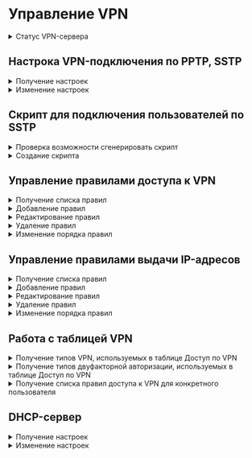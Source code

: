 # Управление VPN

<details>
<summary>Статус VPN-сервера</summary>

```
GET /vpn_servers/status
```

**Ответ на успешный запрос:**

```json5
{
    "name": "string",
    "status": "string",
    "msg": [ "string" ]
}
```

* `name` - доменное имя;
* `status` - статус домена;
* `msg` - список сообщений, объясняющий текущее состояние.

</details>

## Настрока VPN-подключения по PPTP, SSTP

<details>
<summary>Получение настроек</summary>

```
GET /vpn_servers/settings
```

**Ответ на успешный запрос:**

```json5
{
  "pptp_enabled": "boolean",
  "sstp": {
      "enabled": "boolean",
      "domain": "string",
      "port": "integer"
  },
  "network": "string",
  "zone": "string" | "null",
  "dns_suffix": "string"
}
```

* `pptp_enabled` - если `true`, то сервер PPTP включен, `false` - выключен;
* `sstp` - настройки сервера SSTP:
  * `enabled` - если `true`, то сервер SSTP включен, `false` - выключен;
  * `domain` - доменное имя, присвоенное внешнему интерфейсу. Если домен еще не задан, то `null`;
  * `port` - порт для подключения, одно из предустановленных значений (`1443`, `2443`, `3443`, `4443`).
* `network` - сеть, из которой VPN-серверы раздают адреса. Первый адрес в этой сети - всегда адрес самого сервера;
* `zone` - зона для Lvpn0-интерфейса. Если зона не назначена, то `null`;
* `dns_suffix` - DNS-суффикс, передаваемый в Ideco Client. Если не назначен, то может быть пустой строкой.

</details>


<details>
<summary>Изменение настроек</summary>

```
PUT /vpn_servers/settings
```

**Json-тело запроса:**

```json5
{
  "pptp_enabled": "boolean",
  "sstp": {
      "enabled": "boolean",
      "domain": "string",
      "port": "integer"
  },
  "network": "string",
  "zone": "string" | "null",
  "dns_suffix": "string"
}
```

* `pptp_enabled` - если `true`, то сервер PPTP включен, `false` - выключен;
* `sstp` - настройки сервера SSTP:
  * `enabled` - если `true`, то сервер SSTP включен, `false` - выключен;
  * `domain` - доменное имя, присвоенное внешнему интерфейсу. Если домен еще не задан, то `null`;
  * `port` - порт для подключения, одно из предустановленных значений (`1443`, `2443`, `3443`, `4443`).
* `network` - сеть, из которой VPN-серверы раздают адреса. Первый адрес в этой сети - всегда адрес самого сервера;
* `zone` - зона для Lvpn0-интерфейса. Если зона не назначена, то `null`;
* `dns_suffix` - DNS-суффикс, передаваемый в Ideco Client. Если не назначен, то может быть пустой строкой.

**Ответ на успешный запрос:** 200 OK

</details>

## Скрипт для подключения пользователей по SSTP

<details>
<summary>Проверка возможности сгенерировать скрипт</summary>

```
GET /vpn_servers/powershell/status
```

**Ответ на успешный запрос:**

```json5
{
    "sstp_available": "boolean",
}
```

</details>

<details>
<summary>Создание скрипта</summary>

```
GET /vpn_servers/powershell/sstp
```

**Ответ на успешный запрос:** создается cкрипт для подключения пользователей по SSTP. В ответе отображается заголовок `Content-Disposition: attachment; filename=\"Ideco_NGFW_VPN_SSTP.ps1`

</details>

## Управление правилами доступа к VPN

<details>
<summary>Получение списка правил</summary>

```
GET /vpn_servers/access_rules
```

**Ответ на успешный запрос:**

```json5
{
    "id": "integer",
    "enabled": "boolean",
    "title": "string",
    "sources": [ "string" ],
    "objects": [ "string" ],
    "vpns": [ "string" ],
    "action": "allow" | "deny",
    "two_factor": "smsaero" | "totp" | "multifactor" | "not_required",
    "comment": "string"
}
```

* `id` - идентификатор правила;
* `enabled` - статус правила: `true` - включено, `false` - выключено;
* `title` - название правила, может быть пустым, но не должно превышать 42 символов;
* `sources` - список источников подключения, не может быть пустым, допустимые типы:
  * `any` - любой источник подключения (если указан алиас `any`, то других алиасов в списке быть не должно);
  * `ip.id` - IP-адрес;
  * `ip_range.id` - диапазон IP-адресов;
  * `subnet.id` - подсеть;
  * `ip_address_list.id` - список IP-адресов;
  * `list_of_iplists.id` - cписок стран;
  * `domain.id` - домен.
* `objects` - список объектов, для которых будут назначены адреса, не может быть пустым. Объекты могут быть следующими:
  * `any` - для любых объектов (если указан обьект `any`, то других объектов в списке быть не должно);
  * `user.id` - для пользователей;
  * `group.id` - для групп;
  * `security_group.guid` - для групп безопасности AD.
* `vpns` - список типов VPN (протоколов подключения), не может быть пустым. Допустимые варианты:
  * `any` - любой тип подключения (если указан `any`, то других типов VPN в списке быть не должно);
  * `pptp` - подключение по PPTP;
  * `l2tp` - подключение по L2TP;
  * `sstp` - подключение по SSTP;
  * `ikev2`- подключение по IKEv2;
  * `agent-vpn-ng` - подключение по Wireguard (Ideco Client).
* `action` - действие при совпадении источника, объекта и типа VPN, не может быть пустым, допустимые варианты:
  * `allow` - разрешить;
  * `deny` - запретить.
* `two_factor` - тип требуемой двухфакторной авторизации, не может быть пустым. Должен быть `not_required`, если в поле `action` выбран `deny`. Допустимые варианты:
  * `smsaero` - аутентификация при помощи вода кода из СМС;
  * `totp` - аутентификация сканированием QR-кода или использованием токена;
  * `multifactor` - аутентификация подтверждением личности в стороннем приложении;
  * `not_required` - означает, что двухфакторная авторизация не требуется.
* `comment` - комментарий, может быть пустым, но не должен превышать 255 символов.

</details>

<details>
<summary>Добавление правил</summary>

```
POST /vpn_servers/access_rules?anchor_item_id={int}&insert_after={true|false}
```

Параметры запроса:
* `anchor_item_id` - идентификатор правила, ниже или выше которого необходимо создать новое правило. Если параметр не указан, то правило будет создано в конце списка;
* `insert_after` - указывает, куда необходимо вставить новое правило. Если параметр не указан или равен `true`, то новое правило будет добавлено сразу после правила с указанным идентификатором. Если параметр равен `false`, то новое правило заменит правило с указанным идентификатором.

**Json-тело запроса:**

```json5
{
    "enabled": "boolean",
    "title": "string",
    "sources": [ "string" ],
    "objects": [ "string" ],
    "vpns": [ "string" ],
    "action": "allow" | "deny",
    "two_factor": "smsaero" | "totp" | "multifactor" | "not_required",
    "comment": "string"
}
```

* `enabled` - статус правила: `true` - включено, `false` - выключено;
* `title` - название правила, может быть пустым, но не должно превышать 42 символов;
* `sources` - список источников подключения, не может быть пустым, допустимые типы:
  * `any` - любой источник подключения (если указан алиас `any`, то других алиасов в списке быть не должно);
  * `ip.id` - IP-адрес;
  * `ip_range.id` - диапазон IP-адресов;
  * `subnet.id` - подсеть;
  * `ip_address_list.id` - список IP-адресов;
  * `list_of_iplists.id` - cписок стран;
  * `domain.id` - домен.
* `objects` - список объектов, для которых будут назначены адреса, не может быть пустым. Объекты могут быть следующими:
  * `any` - для любых объектов (если указан обьект `any`, то других объектов в списке быть не должно);
  * `user.id` - для пользователей;
  * `group.id` - для групп;
  * `security_group.guid` - для групп безопасности AD.
* `vpns` - список типов VPN (протоколов подключения), не может быть пустым. Допустимые варианты:
  * `any` - любой тип подключения (если указан `any`, то других типов VPN в списке быть не должно);
  * `pptp` - подключение по PPTP;
  * `l2tp` - подключение по L2TP;
  * `sstp` - подключение по SSTP;
  * `ikev2`- подключение по IKEv2;
  * `agent-vpn-ng` - подключение по Wireguard (Ideco Client).
* `action` - действие при совпадении источника, объекта и типа VPN, не может быть пустым, допустимые варианты:
  * `allow` - разрешить;
  * `deny` - запретить.
* `two_factor` - тип требуемой двухфакторной авторизации, не может быть пустым. Должен быть `not_required`, если в поле `action` выбран `deny`. Допустимые варианты:
  * `smsaero` - аутентификация при помощи вода кода из СМС;
  * `totp` - аутентификация сканированием QR-кода или использованием токена;
  * `multifactor` - аутентификация подтверждением личности в стороннем приложении;
  * `not_required` - означает, что двухфакторная авторизация не требуется.
* `comment` - комментарий, может быть пустым, но не должен превышать 255 символов.

**Ответ на успешный запрос:**

```json5
{
   "id": "integer"
}
```

* `id` - идентификатор добавленного правила.

</details>

<details>
<summary>Редактирование правил</summary>

```
PATCH /vpn_servers/access_rules/<id правила>
```

**Json-тело запроса:**

```json5
{
    "enabled": "boolean",
    "title": "string",
    "sources": [ "string" ],
    "objects": [ "string" ],
    "vpns": [ "string" ],
    "action": "allow" | "deny",
    "two_factor": "smsaero" | "totp" | "multifactor" | "not_required",
    "comment": "string"
}
```

* `enabled` - статус правила: `true` - включено, `false` - выключено;
* `title` - название правила, может быть пустым, но не должно превышать 42 символов;
* `sources` - список источников подключения, не может быть пустым, допустимые типы:
  * `any` - любой источник подключения (если указан алиас `any`, то других алиасов в списке быть не должно);
  * `ip.id` - IP-адрес;
  * `ip_range.id` - диапазон IP-адресов;
  * `subnet.id` - подсеть;
  * `ip_address_list.id` - список IP-адресов;
  * `list_of_iplists.id` - cписок стран;
  * `domain.id` - домен.
* `objects` - список объектов, для которых будут назначены адреса, не может быть пустым. Объекты могут быть следующими:
  * `any` - для любых объектов (если указан обьект `any`, то других объектов в списке быть не должно);
  * `user.id` - для пользователей;
  * `group.id` - для групп;
  * `security_group.guid` - для групп безопасности AD.
* `vpns` - список типов VPN (протоколов подключения), не может быть пустым. Допустимые варианты:
  * `any` - любой тип подключения (если указан `any`, то других типов VPN в списке быть не должно);
  * `pptp` - подключение по PPTP;
  * `l2tp` - подключение по L2TP;
  * `sstp` - подключение по SSTP;
  * `ikev2`- подключение по IKEv2;
  * `agent-vpn-ng` - подключение по Wireguard (Ideco Client).
* `action` - действие при совпадении источника, объекта и типа VPN, не может быть пустым, допустимые варианты:
  * `allow` - разрешить;
  * `deny` - запретить.
* `two_factor` - тип требуемой двухфакторной авторизации, не может быть пустым. Должен быть `not_required`, если в поле `action` выбран `deny`. Допустимые варианты:
  * `smsaero` - аутентификация при помощи вода кода из СМС;
  * `totp` - аутентификация сканированием QR-кода или использованием токена;
  * `multifactor` - аутентификация подтверждением личности в стороннем приложении;
  * `not_required` - означает, что двухфакторная авторизация не требуется.
* `comment` - комментарий, может быть пустым, но не должен превышать 255 символов.

**Ответ на успешный запрос:** 200 OK

</details>

<details>
<summary>Удаление правил</summary>

```
DELETE /vpn_servers/access_rules/<id правила>
```

**Ответ на успешный запрос:** 200 OK

</details>

<details>
<summary>Изменение порядка правил</summary>

```
PATCH /vpn_servers/access_rules/<id правила>/position
```

**Json-тело запроса:**

```json5
{
   "direction": "up" | "down"
}
```

* `direction` - направление сдвига строки с правилом в таблице:
  * `up` - правило поднимается на одну позицию вверх;
  * `down` - правило опускается на одну позицию вниз.

**Ответ на успешный запрос:** 200 OK

</details>

## Управление правилами выдачи IP-адресов

<details>
<summary>Получение списка правил</summary>

```
GET /vpn_servers/lease_rules
```

**Ответ на успешный запрос:**

```json5
{
  "id": "integer",
  "title": "string",
  "objects": [ "string" ],
  "address": "string",
  "comment": "string",
  "enabled": "boolean"
}
```

* `id` - идентификатор правила получения адресов;
* `title` - название правила, может быть пустым, но не должно превышать 42 символов;
* `objects` - список объектов, для которых будут назначены адреса, не может быть пустым. Объекты могут быть следующими:
  * `any` - для любых объектов (если указан обьект `any`, то других объектов в списке быть не должно);
  * `user.id` - для пользователей;
  * `group.id` - для групп;
  * `security_group.guid` - для групп безопасности AD.
* `address` - IP-адрес, который будет назначен пользователю, или адрес сети, в которой ему будет выделен IP-адрес, если пользователь соответствует списку объектов. В строке может быть указан IP-адрес без маски или подсеть (значение не может быть пустым и не должно повторяться);
* `comment` - комментарий, может быть пустым, но не должен превышать 255 символов;
* `enabled` - статус правила: `true` - включено, `false` - выключено.

</details>

<details>
<summary>Добавление правил</summary>

```
POST /vpn_servers/lease_rules?anchor_item_id=<integer>&insert_after=<true|false>
```

Параметры запроса:
* `anchor_item_id` - идентификатор правила, ниже или выше которого необходимо создать новое правило. Если параметр не указан, то правило будет создано в конце списка;
* `insert_after` - указывает, куда необходимо вставить новое правило. Если параметр не указан или равен `true`, то новое правило будет добавлено сразу после правила с указанным идентификатором. Если параметр равен `false`, то новое правило заменит правило с указанным идентификатором.

**Json-тело запроса:**

```json5
{
  "title": "string",
  "objects": [ "string" ],
  "address": "string",
  "comment": "string",
  "enabled": "boolean"
}
```

* `title` - название правила, может быть пустым, но не должно превышать 42 символов;
* `objects` - список объектов, для которых будут назначены адреса, не может быть пустым. Объекты могут быть следующими:
  * `any` - для любых объектов (если указан обьект `any`, то других объектов в списке быть не должно);
  * `user.id` - для пользователей;
  * `group.id` - для групп;
  * `security_group.guid` - для групп безопасности AD.
* `address` - IP-адрес, который будет назначен пользователю, или адрес сети, в которой ему будет выделен IP-адрес, если пользователь соответствует списку объектов. В строке может быть указан IP-адрес без маски или подсеть (значение не может быть пустым и не должно повторяться);
* `comment` - комментарий, может быть пустым, но не должен превышать 255 символов;
* `enabled` - статус правила: `true` - включено, `false` - выключено.

**Ответ на успешный запрос:**

```json5
{
   "id": "integer"
}
```

* `id` - идентификатор добавленного правила.

</details>

<details>
<summary>Редактирование правил</summary>

```
PATCH /vpn_servers/lease_rules/<id правила>
```

**Json-тело запроса:**

```json5
{
  "title": "string",
  "objects": [ "string" ],
  "address": "string",
  "comment": "string",
  "enabled": "boolean"
}
```

* `title` - название правила, может быть пустым, но не должно превышать 42 символов;
* `objects` - список объектов, для которых будут назначены адреса, не может быть пустым. Объекты могут быть следующими:
  * `any` - для любых объектов (если указан обьект `any`, то других объектов в списке быть не должно);
  * `user.id` - для пользователей;
  * `group.id` - для групп;
  * `security_group.guid` - для групп безопасности AD.
* `address` - IP-адрес, который будет назначен пользователю, или адрес сети, в которой ему будет выделен IP-адрес, если пользователь соответствует списку объектов. В строке может быть указан IP-адрес без маски или подсеть (значение не может быть пустым и не должно повторяться);
* `comment` - комментарий, может быть пустым, но не должен превышать 255 символов;
* `enabled` - статус правила: `true` - включено, `false` - выключено.

**Ответ на успешный запрос:** 200 OK

</details>

<details>
<summary>Удаление правил</summary>

```
DELETE /vpn_servers/lease_rules/<id правила>
```

**Ответ на успешный запрос:** 200 OK

</details>

<details>
<summary>Изменение порядка правил</summary>

```
PATCH /vpn_servers/lease_rules/<id правила>/position
```

**Json-тело запроса:**

```json5
{
   "direction": "up" | "down"
}
```

* `direction` - направление сдвига строки с правилом в таблице:
  * `up` - правило поднимается на одну позицию вверх;
  * `down` - правило опускается на одну позицию вниз.

**Ответ на успешный запрос:** 200 OK

</details>

## Работа с таблицей VPN

<details>
<summary>Получение типов VPN, используемых в таблице Доступ по VPN</summary>

```
GET /vpn_servers/vpns_in_access_rules
```

**Ответ на успешный запрос:**

```json5
{
   "pptp": "boolean",
   "l2tp": "boolean",
   "sstp": "boolean",
   "ikev2": "boolean",
   "agent-vpn-ng": "boolean"
}
```

Значение по ключу `boolean` указывает, используется ли этот тип в таблице VPN.

</details>

<details>
<summary>Получение типов двуфакторной авторизации, используемых в таблице Доступ по VPN</summary>

```
GET /vpn_servers/two_factor_in_access_rules
```

**Ответ на успешный запрос:**

```json5
{
   "smsaero": "boolean",
   "totp": "boolean",
   "multifactor": "boolean"
}
```

Значение по ключу `boolean` указывает, используется ли этот тип в таблице VPN.

</details>

<details>
<summary>Получение списка правил доступа к VPN для конкретного пользователя</summary>

```
GET /vpn_servers/user_access_rules/<id пользователя>
```

**Ответ на успешный запрос:**

```json5
{
  "id": "integer",
  "enabled": "boolean",
  "title": "string",
  "sources": [ "string" ],
  "objects": [ "string" ],
  "vpns": [ "string" ],
  "action": "allow" | "deny",
  "two_factor": "smsaero" | "totp" | "multifactor" | "not_required",
  "comment": "string"
}
```

 Для несуществующего пользователя или пользователя, для которого нельзя получить полный список групп, возвращается пустой список правил.

</details>

## DHCP-сервер

<details>
<summary>Получение настроек</summary>

```
GET /vpn_servers/dhcp
```

**Ответ на успешный запрос:**

```json5
{
  "mode": "all" | "utm" | "local" | "none" | "custom",
  "networks": [ "string" ],
  "excluded_networks": [ "string" ]
}
```

* `mode` - режим раздачи маршрутов:
  * `all` - направляем весь трафик на NGFW (маршрут 0.0.0.0/0);
  * `utm` - раздаем маршруты до локальных и внутренних сетей NGFW;
  * `local` - раздаем маршруты только до локальных сетей NGFW;
  * `none` - не раздаем маршруты;
  * `custom` - раздаем только маршруты до указанных подсетей.
* `networks` - список подсетей, маршруты до которых передаются в режиме custom. Допустимы алиасы подсетей, IP-адресов, доменов;
* `excluded_networks` - список подсетей, маршруты до которых исключаются в любом режиме. Допустимы алиасы подсетей, IP-адресов, доменов.

</details>

<details>
<summary>Изменение настроек</summary>

```
PUT /vpn_servers/dhcp
```

**Json-тело запроса:**

```json5
{
  "mode": "all" | "utm" | "local" | "none" | "custom",
  "networks": [ "string" ],
  "excluded_networks": [ "string" ]
}
```

**Ответ на успешный запрос:** 200 OK

</details>